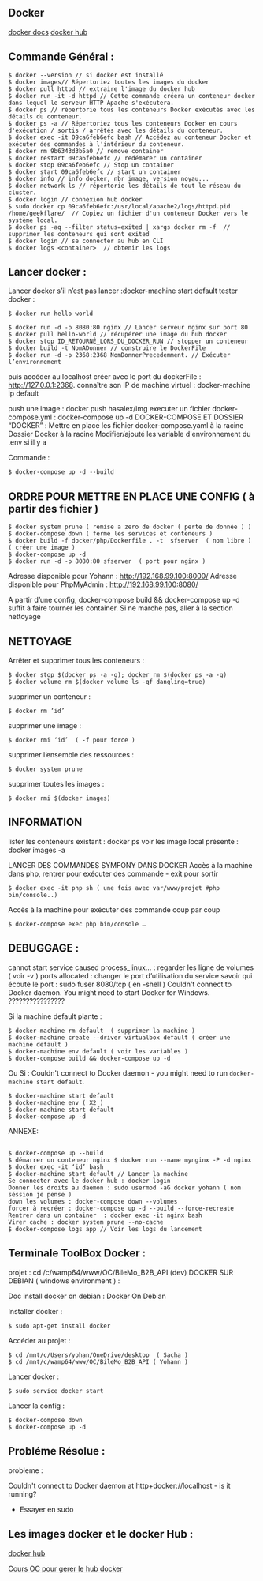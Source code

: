 ## Docker

[docker docs](https://docs.docker.com/)
[docker hub](https://hub.docker.com/)

## Commande Général  :

    $ docker --version // si docker est installé
    $ docker images// Répertoriez toutes les images du docker
    $ docker pull httpd // extraire l'image du docker hub
    $ docker run -it -d httpd // Cette commande créera un conteneur docker dans lequel le serveur HTTP Apache s'exécutera.
    $ docker ps // répertorie tous les conteneurs Docker exécutés avec les détails du conteneur.
    $ docker ps -a // Répertoriez tous les conteneurs Docker en cours d'exécution / sortis / arrêtés avec les détails du conteneur.
    $ docker exec -it 09ca6feb6efc bash // Accédez au conteneur Docker et exécuter des commandes à l'intérieur du conteneur.
    $ docker rm 9b6343d3b5a0 // remove container
    $ docker restart 09ca6feb6efc // redémarer un container
    $ docker stop 09ca6feb6efc // Stop un container
    $ docker start 09ca6feb6efc // start un container
    $ docker info // info docker, nbr image, version noyau...
    $ docker network ls // répertorie les détails de tout le réseau du cluster.
    $ docker login // connexion hub docker
    $ sudo docker cp 09ca6feb6efc:/usr/local/apache2/logs/httpd.pid /home/geekflare/  // Copiez un fichier d'un conteneur Docker vers le système local.
    $ docker ps -aq --filter status=exited | xargs docker rm -f  // supprimer les conteneurs qui sont exited
    $ docker login // se connecter au hub en CLI
    $ docker logs <container>  // obtenir les logs

## Lancer docker :

Lancer docker s’il n’est pas lancer :docker-machine start default
tester docker :

    $ docker run hello world

    $ docker run -d -p 8080:80 nginx // Lancer serveur nginx sur port 80
    $ docker pull hello-world // récupérer une image du hub docker
    $ docker stop ID_RETOURNÉ_LORS_DU_DOCKER_RUN // stopper un conteneur
    $ docker build -t NomADonner // construire le DockerFile
    $ docker run -d -p 2368:2368 NomDonnerPrecedemment. // Exécuter l’environnement

  puis accéder au localhost créer avec le port du dockerFile : http://127.0.0.1:2368.
  connaître son IP de machine virtuel : docker-machine ip default

push une image : docker push hasalex/img
executer un fichier docker-compose.yml : docker-compose up -d
DOCKER-COMPOSE ET  DOSSIER “DOCKER” :
Mettre en place les fichier
docker-compose.yaml à la racine
Dossier Docker à la racine
Modifier/ajouté les variable d'environnement du .env si il y a

Commande :

    $ docker-compose up -d --build

## ORDRE POUR METTRE EN PLACE UNE CONFIG ( à partir des fichier )

    $ docker system prune ( remise a zero de docker ( perte de donnée ) )
    $ docker-compose down ( ferme les services et conteneurs )
    $ docker build -f docker/php/Dockerfile . -t  sfserver  ( nom libre ) ( créer une image )
    $ docker-compose up -d
    $ docker run -d -p 8080:80 sfserver  ( port pour nginx )

Adresse disponible pour Yohann : http://192.168.99.100:8000/
Adresse disponible pour PhpMyAdmin : http://192.168.99.100:8080/

A partir d’une config, docker-compose build && docker-compose up -d suffit à faire tourner les container. Si ne marche pas, aller à la section nettoyage

## NETTOYAGE


Arrêter et supprimer tous  les conteneurs :

    $ docker stop $(docker ps -a -q); docker rm $(docker ps -a -q)
    $ docker volume rm $(docker volume ls -qf dangling=true)

supprimer un conteneur :

    $ docker rm ‘id’

supprimer une image :

    $ docker rmi ‘id’  ( -f pour force )

supprimer l’ensemble des ressources :

    $ docker system prune

supprimer toutes les images :

    $ docker rmi $(docker images)

## INFORMATION

lister les conteneurs existant : docker ps
voir les image local présente : docker images -a

LANCER DES COMMANDES SYMFONY DANS DOCKER
Accès à la machine dans php, rentrer pour exécuter des commande - exit pour sortir


    $ docker exec -it php sh ( une fois avec var/www/projet #php bin/console..)

Accès à la machine pour exécuter des commande coup par coup

    $ docker-compose exec php bin/console …

## DEBUGGAGE :

cannot start service caused process_linux… : regarder les ligne de volumes ( voir -v )
ports allocated : changer le port d’utilisation du service
savoir qui écoute le port : sudo fuser 8080/tcp ( en -shell )
Couldn't connect to Docker daemon. You might need to start Docker for Windows.  ????????????????

Si la machine default plante :

    $ docker-machine rm default  ( supprimer la machine )
    $ docker-machine create --driver virtualbox default ( créer une machine default )
    $ docker-machine env default ( voir les variables )
    $ docker-compose build && docker-compose up -d

Ou Si :  Couldn't connect to Docker daemon - you might need to run `docker-machine start default`.

    $ docker-machine start default
    $ docker-machine env ( X2 )
    $ docker-machine start default
    $ docker-compose up -d

ANNEXE:
##

    $ docker-compose up --build
    $ démarrer un conteneur nginx $ docker run --name mynginx -P -d nginx
    $ docker exec -it ‘id’ bash
    $ docker-machine start default // Lancer la machine
    Se connecter avec le docker hub : docker login
    Donner les droits au daemon : sudo usermod -aG docker yohann ( nom séssion je pense )
    down les volumes : docker-compose down --volumes
    forcer à recréer : docker-compose up -d --build --force-recreate
    Rentrer dans un container  : docker exec -it nginx bash
    Virer cache : docker system prune --no-cache
    $ docker-compose logs app // Voir les logs du lancement

## Terminale ToolBox Docker :

projet : cd /c/wamp64/www/OC/BileMo_B2B_API (dev)
DOCKER SUR DEBIAN ( windows environment )  :

Doc install docker on debian : Docker On Debian

Installer docker :

    $ sudo apt-get install docker

Accéder au projet :

    $ cd /mnt/c/Users/yohan/OneDrive/desktop  ( Sacha )
    $ cd /mnt/c/wamp64/www/OC/BileMo_B2B_API ( Yohann )

Lancer docker :

    $ sudo service docker start

Lancer la config :

    $ docker-compose down
    $ docker-compose up -d

## Probléme Résolue :

probleme :

  Couldn't connect to Docker daemon at http+docker://localhost - is it running?

- Essayer en sudo


## Les images docker et le docker Hub :

[docker hub](https://hub.docker.com/)


[Cours OC pour gerer le hub docker](https://openclassrooms.com/fr/courses/2035766-optimisez-votre-deploiement-en-creant-des-conteneurs-avec-docker/6211567-utilisez-des-images-grace-au-partage-sur-le-docker-hub)
